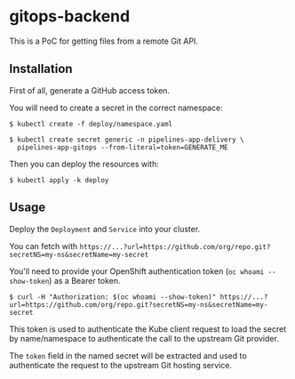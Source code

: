 # gitops-backend

This is a PoC for getting files from a remote Git API.

## Installation

First of all, generate a GitHub access token.

You will need to create a secret in the correct namespace:

```shell
$ kubectl create -f deploy/namespace.yaml
```

```shell
$ kubectl create secret generic -n pipelines-app-delivery \
  pipelines-app-gitops --from-literal=token=GENERATE_ME
```

Then you can deploy the resources with:

```shell
$ kubectl apply -k deploy
```

## Usage

Deploy the `Deployment` and `Service` into your cluster.

You can fetch with `https://...?url=https://github.com/org/repo.git?secretNS=my-ns&secretName=my-secret`

You'll need to provide your OpenShift authentication token (`oc whoami --show-token`) as a Bearer token.

```
$ curl -H "Authorization: $(oc whoami --show-token)" https://...?url=https://github.com/org/repo.git?secretNS=my-ns&secretName=my-secret
```

This token is used to authenticate the Kube client request to load the secret by name/namespace to authenticate the call to the upstream Git provider.

The `token` field in the named secret will be extracted and used to authenticate
the request to the upstream Git hosting service.
